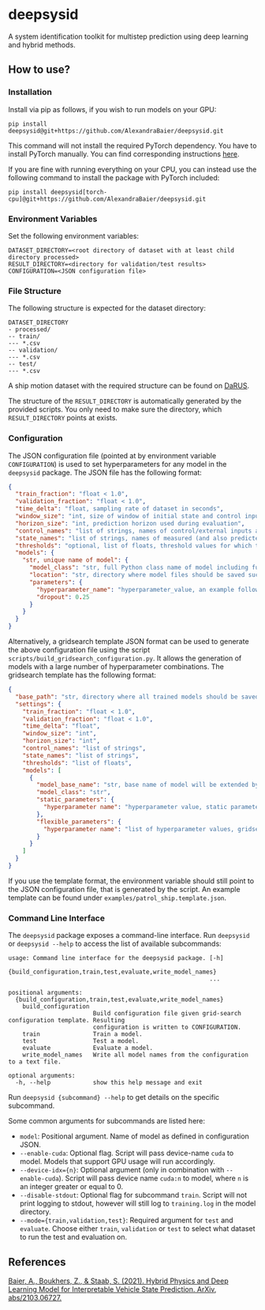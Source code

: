 # deepsysid

A system identification toolkit for multistep prediction using deep learning and hybrid methods.

## How to use?

### Installation

Install via pip as follows, if you wish to run models on your GPU:
```shell
pip install deepsysid@git+https://github.com/AlexandraBaier/deepsysid.git
```
This command will not install the required PyTorch dependency. 
You have to install PyTorch manually.
You can find corresponding instructions [here](https://pytorch.org/get-started/locally/).

If you are fine with running everything on your CPU, you can instead use the following
command to install the package with PyTorch included:
```shell
pip install deepsysid[torch-cpu]@git+https://github.com/AlexandraBaier/deepsysid.git
```

### Environment Variables

Set the following environment variables:
```
DATASET_DIRECTORY=<root directory of dataset with at least child directory processed>
RESULT_DIRECTORY=<directory for validation/test results>
CONFIGURATION=<JSON configuration file>
```

### File Structure

The following structure is expected for the dataset directory:
```
DATASET_DIRECTORY
- processed/
-- train/
--- *.csv
-- validation/
--- *.csv
-- test/
--- *.csv
```
A ship motion dataset with the required structure can be found on 
[DaRUS](https://darus.uni-stuttgart.de/dataset.xhtml?persistentId=doi:10.18419/darus-2905).

The structure of the `RESULT_DIRECTORY` is automatically generated by the provided scripts.
You only need to make sure the directory, which `RESULT_DIRECTORY` points at exists.

### Configuration

The JSON configuration file (pointed at by environment variable `CONFIGURATION`) is used 
to set hyperparameters for any model in the `deepsysid` package.
The JSON file has the following format:
```json
{
  "train_fraction": "float < 1.0",
  "validation_fraction": "float < 1.0",
  "time_delta": "float, sampling rate of dataset in seconds",
  "window_size": "int, size of window of initial state and control inputs during evaluation",
  "horizon_size": "int, prediction horizon used during evaluation",
  "control_names": "list of strings, names of control/external inputs as defined in the dataset CSV",
  "state_names": "list of strings, names of measured (and also predicted) system states as defined in the dataset CSV",
  "thresholds": "optional, list of floats, threshold values for which the hybrid models should be evaluated",
  "models": {
    "str, unique name of model": {
      "model_class": "str, full Python class name of model including full package, for example, deepsysid.models.linear.LinearModel",
      "location": "str, directory where model files should be saved such as weights and normalization parameters",
      "parameters": {
        "hyperparameter_name": "hyperparameter_value, an example follows",
        "dropout": 0.25
      }
    }
  }
}
```

Alternatively, a gridsearch template JSON format can be used to generate the above configuration file
using the script `scripts/build_gridsearch_configuration.py`.
It allows the generation of models with a large number of hyperparameter combinations. 
The gridsearch template has the following format:
```json
{
  "base_path": "str, directory where all trained models should be saved to, subdirectories will be created for each separate model",
  "settings": {
    "train_fraction": "float < 1.0",
    "validation_fraction": "float < 1.0",
    "time_delta": "float",
    "window_size": "int",
    "horizon_size": "int",
    "control_names": "list of strings",
    "state_names": "list of strings",
    "thresholds": "list of floats",
    "models": [
      {
        "model_base_name": "str, base name of model will be extended by combination of hyperparameter",
        "model_class": "str",
        "static_parameters": {
          "hyperparameter name": "hyperparameter value, static parameters remain the same for all models of this base_name, no grid search will be performed over these parameters"
        },
        "flexible_parameters": {
          "hyperparameter name": "list of hyperparameter values, gridsearch is performed over flexible parameters, the cartesian product over all possible flexible parameter combinations is generated as distinct models"
        }
      }
    ]
  }
}
```
If you use the template format, the environment variable should still point to the JSON configuration file, that is generated by the script.
An example template can be found under `examples/patrol_ship.template.json`.

### Command Line Interface

The `deepsysid` package exposes a command-line interface. 
Run `deepsysid` or `deepsysid --help` to access the list of available subcommands:
```
usage: Command line interface for the deepsysid package. [-h]
                                                         {build_configuration,train,test,evaluate,write_model_names}
                                                         ...

positional arguments:
  {build_configuration,train,test,evaluate,write_model_names}
    build_configuration
                        Build configuration file given grid-search configuration template. Resulting
                        configuration is written to CONFIGURATION.
    train               Train a model.
    test                Test a model.
    evaluate            Evaluate a model.
    write_model_names   Write all model names from the configuration to a text file.

optional arguments:
  -h, --help            show this help message and exit
```

Run `deepsysid {subcommand} --help` to get details on the specific subcommand.

Some common arguments for subcommands are listed here:
- `model`: Positional argument. Name of model as defined in configuration JSON.
- `--enable-cuda`: Optional flag. Script will pass device-name `cuda` to model. Models that support GPU usage will run accordingly.
- `--device-idx={n}`: Optional argument (only in combination with `--enable-cuda`). Script will pass device name `cuda:n` to model, where `n` is an integer greater or equal to 0.
- `--disable-stdout`: Optional flag for subcommand `train`. Script will not print logging to stdout, however will still log to `training.log` in the model directory.
- `--mode={train,validation,test}`: Required argument for `test` and `evaluate`. Choose either `train`, `validation` or `test` to select what dataset to run the test and evaluation on. 

## References

[Baier, A., Boukhers, Z., & Staab, S. (2021). Hybrid Physics and Deep Learning Model for Interpretable Vehicle State Prediction. ArXiv, abs/2103.06727.](https://arxiv.org/abs/2103.06727)
